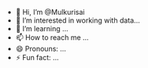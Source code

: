 - 👋 Hi, I’m @Mulkurisai
- 👀 I’m interested in working with data...
- 🌱 I’m learning ...
- 📫 How to reach me ...
- 😄 Pronouns: ...
- ⚡ Fun fact: ...

<!---
Mulkurisai/Mulkurisai is a ✨ special ✨ repository because its `README.md` (this file) appears on your GitHub profile.
You can click the Preview link to take a look at your changes.
--->
